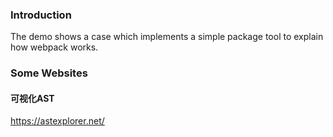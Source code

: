 ### Introduction

The demo shows a case which implements a simple package tool to explain how webpack works.

### Some Websites

#### 可视化AST  
https://astexplorer.net/